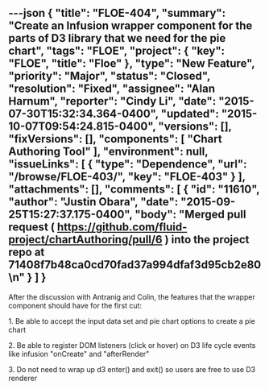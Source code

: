 ---json
{
  "title": "FLOE-404",
  "summary": "Create an Infusion wrapper component for the parts of D3 library that we need for the pie chart",
  "tags": "FLOE",
  "project": {
    "key": "FLOE",
    "title": "Floe"
  },
  "type": "New Feature",
  "priority": "Major",
  "status": "Closed",
  "resolution": "Fixed",
  "assignee": "Alan Harnum",
  "reporter": "Cindy Li",
  "date": "2015-07-30T15:32:34.364-0400",
  "updated": "2015-10-07T09:54:24.815-0400",
  "versions": [],
  "fixVersions": [],
  "components": [
    "Chart Authoring Tool"
  ],
  "environment": null,
  "issueLinks": [
    {
      "type": "Dependence",
      "url": "/browse/FLOE-403/",
      "key": "FLOE-403"
    }
  ],
  "attachments": [],
  "comments": [
    {
      "id": "11610",
      "author": "Justin Obara",
      "date": "2015-09-25T15:27:37.175-0400",
      "body": "Merged pull request ( <https://github.com/fluid-project/chartAuthoring/pull/6> ) into the project repo at 71408f7b48ca0cd70fad37a994dfaf3d95cb2e80\n"
    }
  ]
}
---
After the discussion with Antranig and Colin, the features that the wrapper component should have for the first cut:

1\. Be able to accept the input data set and pie chart options to create a pie chart

2\. Be able to register DOM listeners (click or hover) on D3 life cycle events like infusion "onCreate" and "afterRender"

3\. Do not need to wrap up d3 enter() and exit() so users are free to use D3 renderer

        